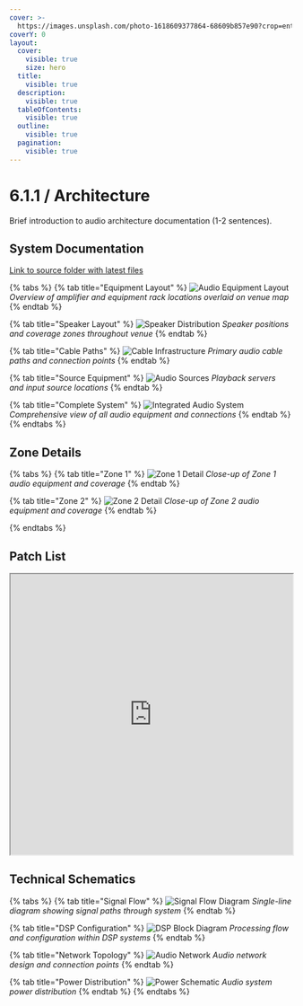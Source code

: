 ```yaml
---
cover: >-
  https://images.unsplash.com/photo-1618609377864-68609b857e90?crop=entropy&cs=srgb&fm=jpg&ixid=M3wxOTcwMjR8MHwxfHNlYXJjaHw0fHxhdWRpb3xlbnwwfHx8fDE3NDU5OTQ1NDF8MA&ixlib=rb-4.0.3&q=85
coverY: 0
layout:
  cover:
    visible: true
    size: hero
  title:
    visible: true
  description:
    visible: true
  tableOfContents:
    visible: true
  outline:
    visible: true
  pagination:
    visible: true
---
```


# 6.1.1 / Architecture

Brief introduction to audio architecture documentation (1-2 sentences).

## System Documentation
[Link to source folder with latest files](https://drive.google.com/drive/folders/xxx)

{% tabs %}
{% tab title="Equipment Layout" %}
![Audio Equipment Layout](path-to-equipment-overlay.jpg)
*Overview of amplifier and equipment rack locations overlaid on venue map*
{% endtab %}

{% tab title="Speaker Layout" %}
![Speaker Distribution](path-to-speaker-layout.jpg)
*Speaker positions and coverage zones throughout venue*
{% endtab %}

{% tab title="Cable Paths" %}
![Cable Infrastructure](path-to-cable-paths.jpg)
*Primary audio cable paths and connection points*
{% endtab %}

{% tab title="Source Equipment" %}
![Audio Sources](path-to-source-equipment.jpg)
*Playback servers and input source locations*
{% endtab %}

{% tab title="Complete System" %}
![Integrated Audio System](path-to-complete-system.jpg)
*Comprehensive view of all audio equipment and connections*
{% endtab %}
{% endtabs %}

## Zone Details

{% tabs %}
{% tab title="Zone 1" %}
![Zone 1 Detail](path-to-zone1-detail.jpg)
*Close-up of Zone 1 audio equipment and coverage*
{% endtab %}

{% tab title="Zone 2" %}
![Zone 2 Detail](path-to-zone2-detail.jpg)
*Close-up of Zone 2 audio equipment and coverage*
{% endtab %}

<!-- Additional zone tabs as needed -->
{% endtabs %}

## Patch List
<iframe src="https://docs.google.com/spreadsheets/d/xxx/edit?usp=sharing" width="100%" height="500px"></iframe>

## Technical Schematics

{% tabs %}
{% tab title="Signal Flow" %}
![Signal Flow Diagram](path-to-signal-flow.jpg)
*Single-line diagram showing signal paths through system*
{% endtab %}

{% tab title="DSP Configuration" %}
![DSP Block Diagram](path-to-dsp-diagram.jpg)
*Processing flow and configuration within DSP systems*
{% endtab %}

{% tab title="Network Topology" %}
![Audio Network](path-to-network-diagram.jpg)
*Audio network design and connection points*
{% endtab %}

{% tab title="Power Distribution" %}
![Power Schematic](path-to-power-diagram.jpg)
*Audio system power distribution*
{% endtab %}
{% endtabs %}